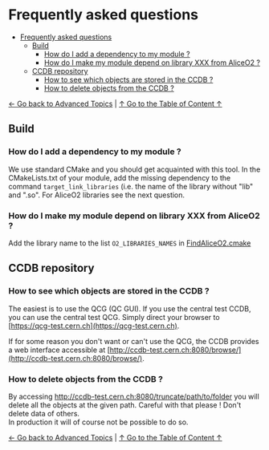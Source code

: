 # Frequently asked questions

<!--TOC generated with https://github.com/ekalinin/github-markdown-toc-->
<!--./gh-md-toc --insert /path/to/README.md-->
<!--ts-->
   * [Frequently asked questions](#frequently-asked-questions)
      * [Build](#build)
         * [How do I add a dependency to my module ?](#how-do-i-add-a-dependency-to-my-module-)
         * [How do I make my module depend on library XXX from AliceO2 ?](#how-do-i-make-my-module-depend-on-library-xxx-from-aliceo2-)
      * [CCDB repository](#ccdb-repository)
         * [How to see which objects are stored in the CCDB ?](#how-to-see-which-objects-are-stored-in-the-ccdb-)
         * [How to delete objects from the CCDB ?](#how-to-delete-objects-from-the-ccdb-)

<!-- Added by: bvonhall, at:  -->

<!--te-->

[← Go back to Advanced Topics](Advanced.md) | [↑ Go to the Table of Content ↑](../README.md) 

## Build 

### How do I add a dependency to my module ? 

We use standard CMake and you should get acquainted with this tool. In the CMakeLists.txt of your module, add the missing dependency to the command `target_link_libraries` (i.e. the name of the library without "lib" and ".so".
For AliceO2 libraries see the next question.

### How do I make my module depend on library XXX from AliceO2 ? 

Add the library name to the list `O2_LIBRARIES_NAMES` in [FindAliceO2.cmake](../cmake/FindAliceO2.cmake)

## CCDB repository

### How to see which objects are stored in the CCDB ?

The easiest is to use the QCG (QC GUI). If you use the central test CCDB, you can use the central test QCG. Simply direct your browser to [https://qcg-test.cern.ch](https://qcg-test.cern.ch).

If for some reason you don't want or can't use the QCG, the CCDB provides a web interface accessible at [http://ccdb-test.cern.ch:8080/browse/](http://ccdb-test.cern.ch:8080/browse/).

### How to delete objects from the CCDB ?

By accessing http://ccdb-test.cern.ch:8080/truncate/path/to/folder you will delete all the objects at the given path. Careful with that please ! Don't delete data of others.<br/>In production it will of course not be possible to do so. 

[← Go back to Advanced Topics](Advanced.md) | [↑ Go to the Table of Content ↑](../README.md) 
